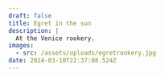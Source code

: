 ```yaml
---
draft: false
title: Egret in the sun
description: |
  At the Venice rookery. 
images:
  - src: /assets/uploads/egretrookery.jpg
date: 2024-03-10T22:37:08.524Z
---
```



